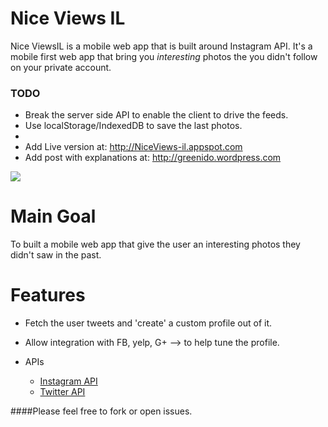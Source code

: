 Nice Views IL
=============

Nice ViewsIL is a mobile web app that is built around Instagram API.
It's a mobile first web app that bring you *interesting* photos 
the you didn't follow on your private account.

### TODO
* Break the server side API to enable the client to drive the feeds.
* Use localStorage/IndexedDB to save the last photos.
* 
* Add Live version at: http://NiceViews-il.appspot.com
* Add post with explanations at: http://greenido.wordpress.com

![](http://greenido.files.wordpress.com/2014/07/screenshot-2014-07-09-16-28-35.png?w=247&h=300)

Main Goal
=========
To built a mobile web app that give the user an interesting photos they didn't saw in the past.


Features
========
* Fetch the user tweets and 'create' a custom profile out of it.
* Allow integration with FB, yelp, G+ --> to help tune the profile.  

* APIs 
  * [Instagram API](http://instagram.com/developer/endpoints/)
  * [Twitter API](https://dev.twitter.com/)

####Please feel free to fork or open issues.


